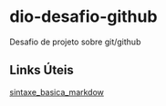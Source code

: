 # dio-desafio-github
Desafio de projeto sobre git/github

## Links Úteis
[sintaxe_basica_markdow](https://github.com/Igoorsous/dio-desafio-github.git)
